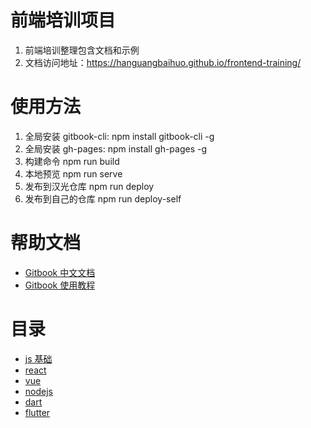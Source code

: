 <!--
 * @Author: 明华
 * @Date: 2021-01-04 10:37:40
 * @LastEditors: 明华
 * @LastEditTime: 2021-01-04 19:06:52
 * @Description:
 * @FilePath: /frontend-training/README.md
-->

# 前端培训项目

1. 前端培训整理包含文档和示例
2. 文档访问地址：https://hanguangbaihuo.github.io/frontend-training/

# 使用方法

1. 全局安装 gitbook-cli: npm install gitbook-cli -g
2. 全局安装 gh-pages: npm install gh-pages -g
3. 构建命令 npm run build
4. 本地预览 npm run serve
5. 发布到汉光仓库 npm run deploy
6. 发布到自己的仓库 npm run deploy-self

# 帮助文档

- [Gitbook 中文文档](https://chrisniael.gitbooks.io/gitbook-documentation/content/build/index.html)
- [Gitbook 使用教程](https://www.jianshu.com/p/421cc442f06c)

# 目录

- [js 基础](./javascript-base/readme.md)
- [react](./react/readme.md)
- [vue](./vue/readme.md)
- [nodejs](./nodejs/readme.md)
- [dart](./dart/readme.md)
- [flutter](./flutter/readme.md)
